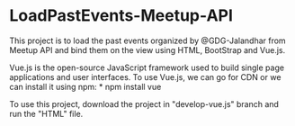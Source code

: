 # LoadPastEvents-Meetup-API

This project is to load the past events organized by @GDG-Jalandhar from Meetup API and bind them on the view using HTML, BootStrap and Vue.js.

Vue.js is the open-source JavaScript framework used to build single page applications and user interfaces. 
To use Vue.js, we can go for CDN or we can install it using npm:
     * npm install vue
     
 
 To use this project, download the project in "develop-vue.js" branch and run the "HTML" file.
 
 
